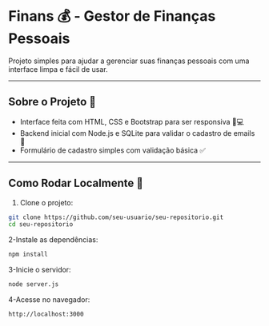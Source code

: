 # Finans 💰 - Gestor de Finanças Pessoais

Projeto simples para ajudar a gerenciar suas finanças pessoais com uma interface limpa e fácil de usar.

---

## Sobre o Projeto 📝

- Interface feita com HTML, CSS e Bootstrap para ser responsiva 📱💻
- Backend inicial com Node.js e SQLite para validar o cadastro de emails 📧
- Formulário de cadastro simples com validação básica ✅

---

## Como Rodar Localmente 🚀

1. Clone o projeto:

```bash
git clone https://github.com/seu-usuario/seu-repositorio.git
cd seu-repositorio
```
2-Instale as dependências:
```bash
npm install
```
3-Inicie o servidor:
```bash
node server.js
```
4-Acesse no navegador:
```bash
http://localhost:3000
```
